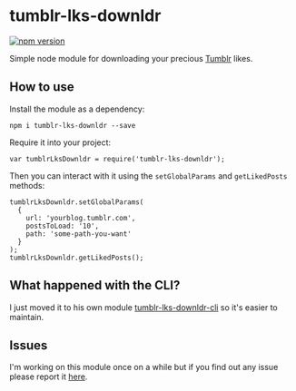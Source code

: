 # tumblr-lks-downldr
[![npm version](https://badge.fury.io/js/tumblr-lks-downldr.svg)](https://www.npmjs.com/package/tumblr-lks-downldr)

Simple node module for downloading your precious [Tumblr](https://tumblr.com) likes.

## How to use

Install the module as a dependency:
```
npm i tumblr-lks-downldr --save
```

Require it into your project:
```
var tumblrLksDownldr = require('tumblr-lks-downldr');
```

Then you can interact with it using the `setGlobalParams` and `getLikedPosts` methods:
```
tumblrLksDownldr.setGlobalParams(
  {
    url: 'yourblog.tumblr.com',
    postsToLoad: '10',
    path: 'some-path-you-want'
  }
);
tumblrLksDownldr.getLikedPosts();
```
## What happened with the CLI?
I just moved it to his own module  [tumblr-lks-downldr-cli](https://github.com/andresdavid90/tumblr-lks-downldr-cli) so it's easier to maintain.

## Issues

I'm working on this module once on a while but if you find out any issue please report it [here](https://github.com/andresdavid90/tumblr-lks-downldr/issues).
